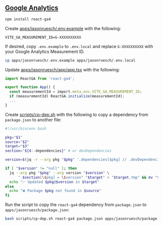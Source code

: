 ## [Google Analytics](https://analytics.google.com/)

```bash
npm install react-ga4
```

Create [apps/jasonruesch/.env.example](../apps/jasonruesch/.env.example) with the following:

```env
VITE_GA_MEASUREMENT_ID=G-XXXXXXXXXX
```

If desired, copy `.env.example` to `.env.local` and replace `G-XXXXXXXXXX` with your Google Analytics Measurement ID.

```bash
cp apps/jasonruesch/.env.example apps/jasonruesch/.env.local
```

Update [apps/jasonruesch/app/app.tsx](../apps/jasonruesch/app/app.tsx) with the following:

```typescript
import ReactGA from 'react-ga4';

export function App() {
  const measurementId = import.meta.env.VITE_GA_MEASUREMENT_ID;
  if (measurementId) ReactGA.initialize(measurementId);
  ...
}
```

Create [scripts/cp-dep.sh](../scripts/cp-dep.sh) with the following to copy a dependency from `package.json` to another file:

```bash
#!/usr/bin/env bash

pkg="$1"
source="$2"
target="$3"
section="${4:-dependencies}" # or devDependencies

version=$(jq -r --arg pkg "$pkg" '.dependencies[$pkg] // .devDependencies[$pkg]' "$source")

if [ "$version" != "null" ]; then
  jq --arg pkg "$pkg" --arg version "$version" \
      ".$section[\$pkg] = \$version" "$target" > "$target.tmp" && mv "$target.tmp" "$target"
  echo "✅ Updated $pkg@$version in $target"
else
  echo "❌ Package $pkg not found in $source"
fi
```

Run the script to copy the `react-ga4` dependency from `package.json` to `apps/jasonruesch/package.json`:

```bash
bash scripts/cp-dep.sh react-ga4 package.json apps/jasonruesch/package.json
```
